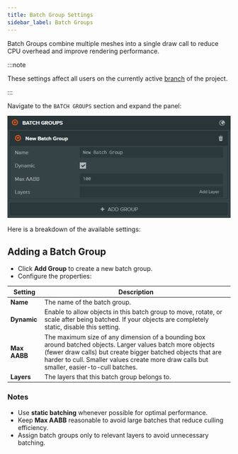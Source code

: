 ```yaml
---
title: Batch Group Settings
sidebar_label: Batch Groups
---
```


Batch Groups combine multiple meshes into a single draw call to reduce CPU overhead and improve rendering performance.

:::note

These settings affect all users on the currently active [branch](../../version-control/branches.md) of the project.

:::

Navigate to the `BATCH GROUPS` section and expand the panel:

![Batch Groups Settings](/img/user-manual/editor/interface/settings/batch-groups.webp)

Here is a breakdown of the available settings:

## Adding a Batch Group

- Click **Add Group** to create a new batch group.
- Configure the properties:

| Setting | Description |
| --- | --- |
| **Name** | The name of the batch group. |
| **Dynamic** | Enable to allow objects in this batch group to move, rotate, or scale after being batched. If your objects are completely static, disable this setting. |
| **Max AABB** | The maximum size of any dimension of a bounding box around batched objects. Larger values batch more objects (fewer draw calls) but create bigger batched objects that are harder to cull. Smaller values create more draw calls but smaller, easier-to-cull batches. |
| **Layers** | The layers that this batch group belongs to. |

### Notes

- Use **static batching** whenever possible for optimal performance.
- Keep **Max AABB** reasonable to avoid large batches that reduce culling efficiency.
- Assign batch groups only to relevant layers to avoid unnecessary batching.
